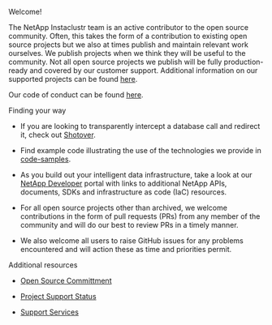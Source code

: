 Welcome! 

The NetApp Instaclustr team is an active contributor to the open source community. Often, this takes the form of a contribution to existing open source projects but we also at times publish and maintain relevant work ourselves. We publish projects when we think they will be useful to the community. Not all open source projects we publish will be fully production-ready and covered by our customer support. Additional information on our supported projects can be found [here](https://www.instaclustr.com/support/documentation/useful-information/instaclustr-open-source-project-status/). 

 

Our code of conduct can be found [here](https://github.com/shotover/shotover-proxy/blob/main/CODE_OF_CONDUCT.md). 

 

Finding your way 

* If you are looking to transparently intercept a database call and redirect it, check out [Shotover](https://shotover.io).  

* Find example code illustrating the use of the technologies we provide in [code-samples](https://github.com/instaclustr/code-samples).  

* As you build out your intelligent data infrastructure, take a look at our [NetApp Developer](https://www.netapp.com/developer) portal with links to additional NetApp APIs, documents, SDKs and infrastructure as code (IaC) resources. 

* For all open source projects other than archived, we welcome contributions in the form of pull requests (PRs) from any member of the community and will do our best to review PRs in a timely manner.  

* We also welcome all users to raise GitHub issues for any problems encountered and will action these as time and priorities permit. 

Additional resources 

* [Open Source Committment](https://www.instaclustr.com/open-source/) 

* [Project Support Status](https://www.instaclustr.com/support/documentation/announcements/instaclustr-open-source-project-status/) 

* [Support Services](https://www.instaclustr.com/support-solutions/) 
